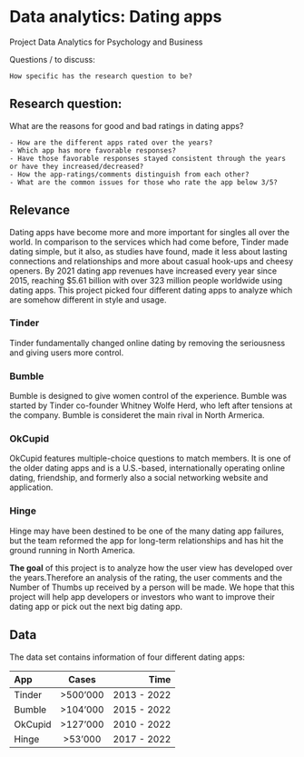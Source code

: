 # Data analytics: Dating apps

Project Data Analytics for Psychology and Business

Questions / to discuss:

    How specific has the research question to be?
   

## Research question:

What are the reasons for good and bad ratings in dating apps? 

    - How are the different apps rated over the years?
    - Which app has more favorable responses?
    - Have those favorable responses stayed consistent through the years or have they increased/decreased?
    - How the app-ratings/comments distinguish from each other?
    - What are the common issues for those who rate the app below 3/5?

## Relevance

Dating apps have become more and more important for singles all over the world. In comparison to the services which had come before, Tinder made dating simple, but it also, as studies have found, made it less about lasting connections and relationships and more about casual hook-ups and cheesy openers.
By 2021 dating app revenues have increased every year since 2015, reaching $5.61 billion with over 323 million people worldwide using dating apps. This project picked four different dating apps to analyze which are somehow different in style and usage.
### Tinder
Tinder fundamentally changed online dating by removing the seriousness and giving users more control.


### Bumble
Bumble is designed to give women control of the experience. Bumble was started by Tinder co-founder Whitney Wolfe Herd, who left after tensions at the company. Bumble is consideret the main rival in North Armerica.


### OkCupid
OkCupid features multiple-choice questions to match members. It is one of the older dating apps and is a U.S.-based, internationally operating online dating, friendship, and formerly also a social networking website and application.


### Hinge
Hinge may have been destined to be one of the many dating app failures, but the team reformed the app for long-term relationships and has hit the ground running in North America.


**The goal** of this project is to analyze how the user view has developed over the years.Therefore an analysis of the rating, the user comments and the Number of Thumbs up received by a person will be made. We hope that this project will help app developers or investors who want to improve their dating app or pick out the next big dating app.

## Data

The data set contains information of four different dating apps:

| App      | Cases | Time     |
| :---        |    :----:   |          ---: |
| Tinder      | >500’000       | 2013 - 2022   |
| Bumble   | >104’000        | 2015 - 2022      |
| OkCupid      | >127’000       | 2010 - 2022   |
| Hinge   | >53’000        | 2017 - 2022      |

